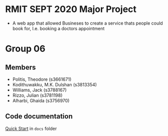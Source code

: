 # RMIT SEPT 2020 Major Project
* A web app that allowed Busineses to create a service thats people could book for, I.e. booking a doctors appointment
# Group 06

## Members
* Politis, Theodore (s3661671)
* Kodithuwakku, M.K. Dulshan (s3813354)
* Williams, Jack (s3788167)
* Rizzo, Julian (s3781198)
* Alharbi, Ghaida (s3756970)


## Code documentation

[Quick Start](/docs/README.md) in `docs` folder
